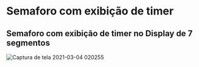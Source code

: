 # Semaforo com exibição de timer 
## Semaforo com exibição de timer no Display de 7 segmentos


![Captura de tela 2021-03-04 020255](https://user-images.githubusercontent.com/78973747/109914006-d0306e80-7c8d-11eb-95ec-71a2f3b9fb3c.png)
